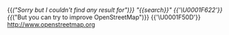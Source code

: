 {{_("Sorry but I couldn\'t find any result for")}} "*{{search}}*" {{'\U0001F622'}}
{{_("But you can try to improve OpenStreetMap")}} {{'\U0001F50D'}}
http://www.openstreetmap.org
